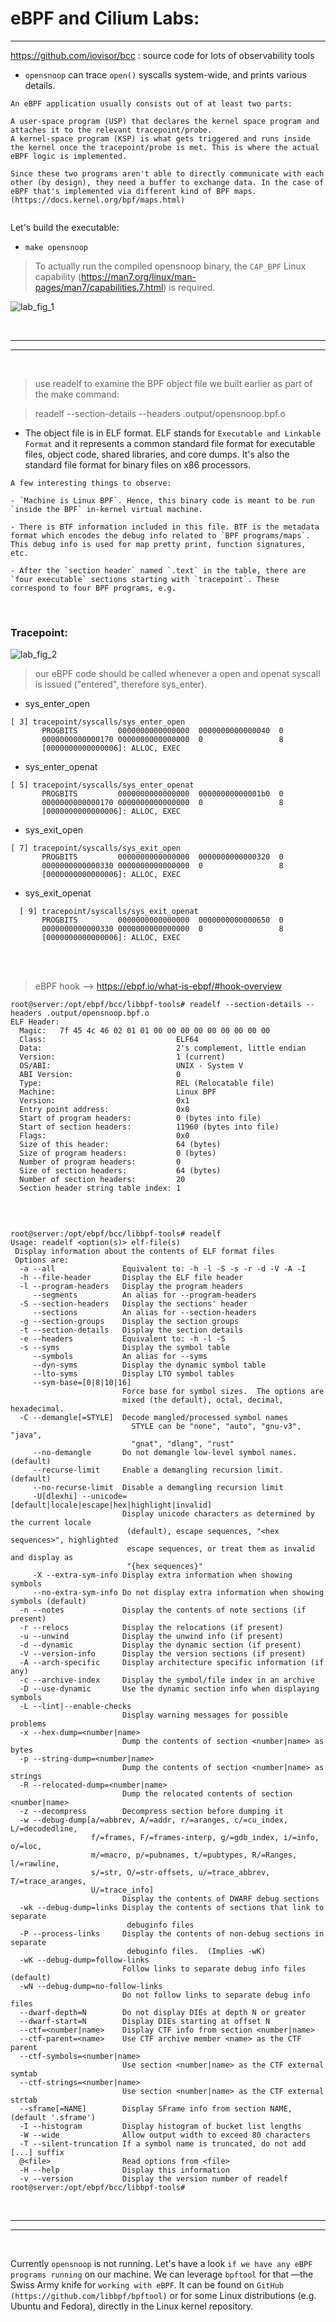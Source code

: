 #  eBPF and Cilium Labs:
---



https://github.com/iovisor/bcc : source code for lots of observability tools

- `opensnoop` can trace `open()` syscalls system-wide, and prints various details.


```
An eBPF application usually consists out of at least two parts:

A user-space program (USP) that declares the kernel space program and attaches it to the relevant tracepoint/probe.
A kernel-space program (KSP) is what gets triggered and runs inside the kernel once the tracepoint/probe is met. This is where the actual eBPF logic is implemented.

Since these two programs aren't able to directly communicate with each other (by design), they need a buffer to exchange data. In the case of eBPF that's implemented via different kind of BPF maps. (https://docs.kernel.org/bpf/maps.html)


```

Let's build the executable: 

- `make opensnoop`

> To actually run the compiled opensnoop binary, the `CAP_BPF` Linux capability (https://man7.org/linux/man-pages/man7/capabilities.7.html) is required.


![lab_fig_1](./images/fig_lab_1.png)


<br>

---
---

<br>


> use readelf to examine the BPF object file we built earlier as part of the make command:

> readelf --section-details --headers .output/opensnoop.bpf.o


- The object file is in ELF format. ELF stands for `Executable and Linkable Format` and it represents a common standard file format for executable files, object code, shared libraries, and core dumps. It's also the standard file format for binary files on x86 processors.



```
A few interesting things to observe:

- `Machine is Linux BPF`. Hence, this binary code is meant to be run `inside the BPF` in-kernel virtual machine.

- There is BTF information included in this file. BTF is the metadata format which encodes the debug info related to `BPF programs/maps`. This debug info is used for map pretty print, function signatures, etc.

- After the `section header` named `.text` in the table, there are `four executable` sections starting with `tracepoint`. These correspond to four BPF programs, e.g.
```


<br>


### Tracepoint: 



![lab_fig_2](./images/fig_lab_2.png)

> our eBPF code should be called whenever a open and openat syscall is issued ("entered", therefore sys_enter).

- sys_enter_open
```
[ 3] tracepoint/syscalls/sys_enter_open
       PROGBITS         0000000000000000  0000000000000040  0
       0000000000000170 0000000000000000  0                 8
       [0000000000000006]: ALLOC, EXEC
```       

- sys_enter_openat

```
[ 5] tracepoint/syscalls/sys_enter_openat
       PROGBITS         0000000000000000  00000000000001b0  0
       0000000000000170 0000000000000000  0                 8
       [0000000000000006]: ALLOC, EXEC
```

-  sys_exit_open
```
[ 7] tracepoint/syscalls/sys_exit_open
       PROGBITS         0000000000000000  0000000000000320  0
       0000000000000330 0000000000000000  0                 8
       [0000000000000006]: ALLOC, EXEC
```

-  sys_exit_openat
```
  [ 9] tracepoint/syscalls/sys_exit_openat
       PROGBITS         0000000000000000  0000000000000650  0
       0000000000000330 0000000000000000  0                 8
       [0000000000000006]: ALLOC, EXEC
```

<br>
<br>


> eBPF hook --> https://ebpf.io/what-is-ebpf/#hook-overview

```
root@server:/opt/ebpf/bcc/libbpf-tools# readelf --section-details --headers .output/opensnoop.bpf.o
ELF Header:
  Magic:   7f 45 4c 46 02 01 01 00 00 00 00 00 00 00 00 00 
  Class:                             ELF64
  Data:                              2's complement, little endian
  Version:                           1 (current)
  OS/ABI:                            UNIX - System V
  ABI Version:                       0
  Type:                              REL (Relocatable file)
  Machine:                           Linux BPF
  Version:                           0x1
  Entry point address:               0x0
  Start of program headers:          0 (bytes into file)
  Start of section headers:          11960 (bytes into file)
  Flags:                             0x0
  Size of this header:               64 (bytes)
  Size of program headers:           0 (bytes)
  Number of program headers:         0
  Size of section headers:           64 (bytes)
  Number of section headers:         20
  Section header string table index: 1
```

<br>


```

root@server:/opt/ebpf/bcc/libbpf-tools# readelf
Usage: readelf <option(s)> elf-file(s)
 Display information about the contents of ELF format files
 Options are:
  -a --all               Equivalent to: -h -l -S -s -r -d -V -A -I
  -h --file-header       Display the ELF file header
  -l --program-headers   Display the program headers
     --segments          An alias for --program-headers
  -S --section-headers   Display the sections' header
     --sections          An alias for --section-headers
  -g --section-groups    Display the section groups
  -t --section-details   Display the section details
  -e --headers           Equivalent to: -h -l -S
  -s --syms              Display the symbol table
     --symbols           An alias for --syms
     --dyn-syms          Display the dynamic symbol table
     --lto-syms          Display LTO symbol tables
     --sym-base=[0|8|10|16] 
                         Force base for symbol sizes.  The options are 
                         mixed (the default), octal, decimal, hexadecimal.
  -C --demangle[=STYLE]  Decode mangled/processed symbol names
                           STYLE can be "none", "auto", "gnu-v3", "java",
                           "gnat", "dlang", "rust"
     --no-demangle       Do not demangle low-level symbol names.  (default)
     --recurse-limit     Enable a demangling recursion limit.  (default)
     --no-recurse-limit  Disable a demangling recursion limit
     -U[dlexhi] --unicode=[default|locale|escape|hex|highlight|invalid]
                         Display unicode characters as determined by the current locale
                          (default), escape sequences, "<hex sequences>", highlighted
                          escape sequences, or treat them as invalid and display as
                          "{hex sequences}"
     -X --extra-sym-info Display extra information when showing symbols
     --no-extra-sym-info Do not display extra information when showing symbols (default)
  -n --notes             Display the contents of note sections (if present)
  -r --relocs            Display the relocations (if present)
  -u --unwind            Display the unwind info (if present)
  -d --dynamic           Display the dynamic section (if present)
  -V --version-info      Display the version sections (if present)
  -A --arch-specific     Display architecture specific information (if any)
  -c --archive-index     Display the symbol/file index in an archive
  -D --use-dynamic       Use the dynamic section info when displaying symbols
  -L --lint|--enable-checks
                         Display warning messages for possible problems
  -x --hex-dump=<number|name>
                         Dump the contents of section <number|name> as bytes
  -p --string-dump=<number|name>
                         Dump the contents of section <number|name> as strings
  -R --relocated-dump=<number|name>
                         Dump the relocated contents of section <number|name>
  -z --decompress        Decompress section before dumping it
  -w --debug-dump[a/=abbrev, A/=addr, r/=aranges, c/=cu_index, L/=decodedline,
                  f/=frames, F/=frames-interp, g/=gdb_index, i/=info, o/=loc,
                  m/=macro, p/=pubnames, t/=pubtypes, R/=Ranges, l/=rawline,
                  s/=str, O/=str-offsets, u/=trace_abbrev, T/=trace_aranges,
                  U/=trace_info]
                         Display the contents of DWARF debug sections
  -wk --debug-dump=links Display the contents of sections that link to separate
                          debuginfo files
  -P --process-links     Display the contents of non-debug sections in separate
                          debuginfo files.  (Implies -wK)
  -wK --debug-dump=follow-links
                         Follow links to separate debug info files (default)
  -wN --debug-dump=no-follow-links
                         Do not follow links to separate debug info files
  --dwarf-depth=N        Do not display DIEs at depth N or greater
  --dwarf-start=N        Display DIEs starting at offset N
  --ctf=<number|name>    Display CTF info from section <number|name>
  --ctf-parent=<name>    Use CTF archive member <name> as the CTF parent
  --ctf-symbols=<number|name>
                         Use section <number|name> as the CTF external symtab
  --ctf-strings=<number|name>
                         Use section <number|name> as the CTF external strtab
  --sframe[=NAME]        Display SFrame info from section NAME, (default '.sframe')
  -I --histogram         Display histogram of bucket list lengths
  -W --wide              Allow output width to exceed 80 characters
  -T --silent-truncation If a symbol name is truncated, do not add [...] suffix
  @<file>                Read options from <file>
  -H --help              Display this information
  -v --version           Display the version number of readelf
root@server:/opt/ebpf/bcc/libbpf-tools# 

```


<br>

---
---

<br>




Currently `opensnoop` is not running. Let's have a look `if we have any eBPF programs running` on our machine. We can leverage `bpftool` for that —the Swiss Army knife for `working with eBPF`. It can be found on `GitHub (https://github.com/libbpf/bpftool)` or for some Linux distributions (e.g. Ubuntu and Fedora), directly in the Linux kernel repository.



